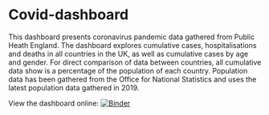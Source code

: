 # Covid-dashboard

This dashboard presents coronavirus pandemic data gathered from Public Heath England. The dashboard explores cumulative cases, hospitalisations and deaths in all countries in the UK, as well as cumulative cases by age and gender. For direct comparison of data between countries, all cumulative data show is a percentage of the population of each country. Population data has been gathered from the Office for National Statistics and uses the latest population data gathered in 2019.

View the dashboard online:
[![Binder](https://mybinder.org/badge_logo.svg)](https://mybinder.org/v2/gh/Ella-Natasha/Covid-dashboard/main?urlpath=%2Fvoila%2Frender%2FCovidDashboard.ipynb)

